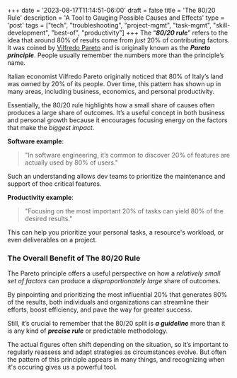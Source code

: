 +++
date = '2023-08-17T11:14:51-06:00'
draft = false
title = 'The 80&#47;20 Rule'
description = 'A Tool to Gauging Possible Causes and Effects'
type = 'post'
tags = ["tech", "troubleshooting", "project-mgmt", "task-mgmt", "skill-development", "best-of", "productivity"]
+++
The “***80/20 rule***” refers to the idea that around 80% of results come from *just* 20% of contributing factors. It was coined by [Vilfredo Pareto](https://en.wikipedia.org/wiki/Vilfredo_Pareto) and is originally known as the ***Pareto principle***. People usually remember the numbers more than the principle’s name. <br />

Italian economist Vilfredo Pareto originally noticed that 80% of Italy’s land was owned by 20% of its people. Over time, this pattern has shown up in many areas, including business, economics, and personal productivity. <br />

Essentially, the 80/20 rule highlights how a small share of causes often produces a large share of outcomes. It’s a useful concept in both business and personal growth because it encourages focusing energy on the factors that make the *biggest impact*. <br />

**Software example**: <br /> 

> "In software engineering, it’s common to discover 20% of features are actually used by 80% of users."

Such an understanding allows dev teams to prioritize the maintenance and support of thoe critical features. <br />

**Productivity example**: <br />

> "Focusing on the most important 20% of tasks can yield 80% of the desired results."

This can help you prioritize your personal tasks, a resource's workload, or even deliverables on a project.

### The Overall Benefit of The 80/20 Rule

The Pareto principle offers a useful perspective on how a *relatively small set of factors* can produce a *disproportionately large* share of outcomes. <br />

By pinpointing and prioritizing the most influential 20% that generates 80% of the results, both individuals and organizations can streamline their efforts, boost efficiency, and pave the way for greater success. <br />

Still, it’s crucial to remember that the 80/20 split is ***a guideline*** more than it is any kind of ***precise rule*** or predictable methodology. <br />

The actual figures often shift depending on the situation, so it’s important to regularly reassess and adapt strategies as circumstances evolve.  But often the pattern of this principle appears in many things, and recognizing when it's occuring gives us a powerful tool.